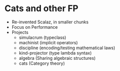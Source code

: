 # Cats and other FP

* Re-invented Scalaz, in smaller chunks
* Focus on Performance
* Projects
    - simulacrum (typeclass)
    - machinist (implicit operators)
    - discipline (encoding/testing mathematical laws)
    - kind-projector (type lambda syntax)
    - algebra (Sharing algebraic structures)
    - cats    (Category theory)

